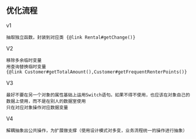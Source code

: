 ## 优化流程
v1
    
    抽取独立函数，封装到对应类 {@link Rental#getChange()}

V2
    
    移除多余临时变量
    用查询替换临时变量
    {@link Customer#getTotalAmount(),Customer#getFrequentRenterPoints()}

V3

    最好不要在另一个对象的属性基础上运用Switch语句。如果不得不使用，也应该在对象自己的数据上使用，而不是在别人的数据室使用
    只在对应对象操作对应数据变量

V4
    
    解耦抽象出公共操作，为扩展做支撑（使用设计模式对多变，业务流程统一的操作进行抽象）